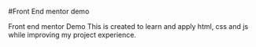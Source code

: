 #Front End mentor demo

Front end mentor Demo 
This is created to learn and apply html, css and js while improving my project experience.
